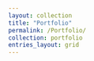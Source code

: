 ```yaml
---
layout: collection
title: "Portfolio"
permalink: /Portfolio/
collection: portfolio
entries_layout: grid
---
```

